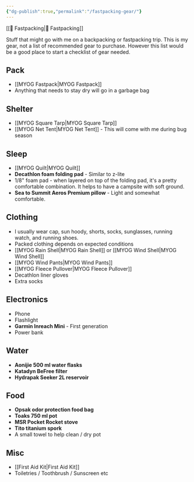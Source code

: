 ```yaml
---
{"dg-publish":true,"permalink":"/fastpacking-gear/"}
---
```



[[📘 Fastpacking\|📘 Fastpacking]]

Stuff that might go with me on a backpacking or fastpacking trip. This is my gear, not a list of recommended gear to purchase. However this list would be a good place to start a checklist of gear needed.

## Pack

* [[MYOG Fastpack\|MYOG Fastpack]]
* Anything that needs to stay dry will go in a garbage bag

## Shelter

* [[MYOG Square Tarp\|MYOG Square Tarp]]
* [[MYOG Net Tent\|MYOG Net Tent]] - This will come with me during bug season

## Sleep

* [[MYOG Quilt\|MYOG Quilt]]
* **Decathlon foam folding pad** - Similar to z-lite
* 1/8" foam pad - when layered on top of the folding pad, it's a pretty comfortable combination. It helps to have a campsite with soft ground.
* **Sea to Summit Aeros Premium pillow** - Light and somewhat comfortable.

## Clothing

* I usually wear cap, sun hoody, shorts, socks, sunglasses, running watch, and running shoes.
* Packed clothing depends on expected conditions
* [[MYOG Rain Shell\|MYOG Rain Shell]] or [[MYOG Wind Shell\|MYOG Wind Shell]]
* [[MYOG Wind Pants\|MYOG Wind Pants]]
* [[MYOG Fleece Pullover\|MYOG Fleece Pullover]]
* Decathlon liner gloves
* Extra socks

## Electronics

* Phone
* Flashlight
* **Garmin Inreach Mini** - First generation
* Power bank

## Water

* **Aonijie 500 ml water flasks**
* **Katadyn BeFree filter**
* **Hydrapak Seeker 2L reservoir**

## Food

* **Opsak odor protection food bag**
* **Toaks 750 ml pot**
* **MSR Pocket Rocket stove**
* **Tito titanium spork**
* A small towel to help clean / dry pot

## Misc

* [[First Aid Kit\|First Aid Kit]]
* Toiletries / Toothbrush / Sunscreen etc